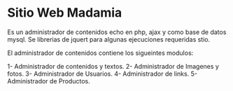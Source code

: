 Sitio Web Madamia
===================

Es un administrador de contenidos echo en php, ajax y como base de datos mysql. Se librerias de jquert para algunas ejecuciones requeridas stio.

El administrador de contenidos contiene los sigueintes modulos:


1- Administrador de contenidos y textos.
2- Administrador de Imagenes y fotos.
3- Administrador de Usuarios.
4- Administrador de links.
5- Administrador de Productos.
